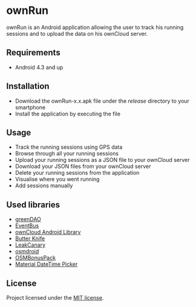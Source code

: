 # ownRun

ownRun is an Android application allowing the user to track his running sessions and to upload the data on his ownCloud server.


## Requirements

+ Android 4.3 and up


## Installation

+ Download the ownRun-x.x.apk file under the *release* directory to your smartphone
+ Install the application by executing the file 


## Usage

+ Track the running sessions using GPS data
+ Browse through all your running sessions
+ Upload your running sessions as a JSON file to your ownCloud server
+ Download your JSON files from your ownCloud server
+ Delete your running sessions from the application
+ Visualise where you went running
+ Add sessions manually


## Used libraries

+ [greenDAO](https://github.com/greenrobot/greenDAO)
+ [EventBus](https://github.com/greenrobot/EventBus)
+ [ownCloud Android Library](https://github.com/owncloud/android-library)
+ [Butter Knife](https://github.com/JakeWharton/butterknife)
+ [LeakCanary](https://github.com/square/leakcanary)
+ [osmdroid](https://github.com/osmdroid/osmdroid)
+ [OSMBonusPack](https://github.com/MKergall/osmbonuspack)
+ [Material DateTime Picker](https://github.com/wdullaer/MaterialDateTimePicker)


## License

Project licensed under the [MIT license](http://opensource.org/licenses/mit-license.php).
